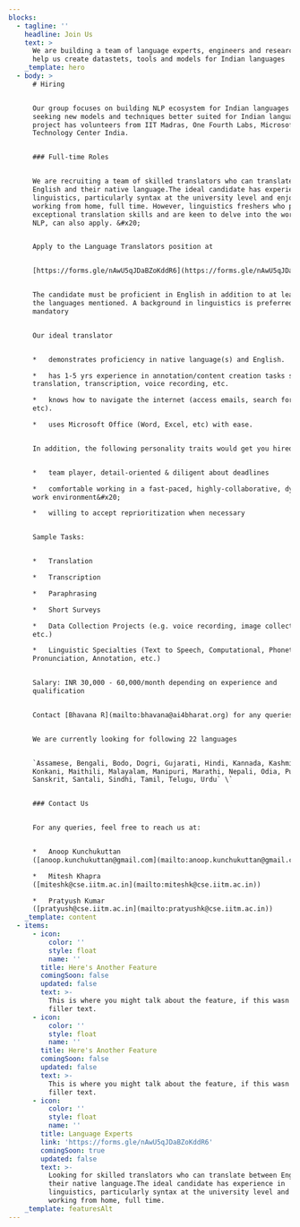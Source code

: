 ```yaml
---
blocks:
  - tagline: ''
    headline: Join Us
    text: >
      We are building a team of language experts, engineers and researchers to
      help us create datastets, tools and models for Indian languages
    _template: hero
  - body: >
      # Hiring


      Our group focuses on building NLP ecosystem for Indian languages and
      seeking new models and techniques better suited for Indian languages. Our
      project has volunteers from IIT Madras, One Fourth Labs, Microsoft Search
      Technology Center India.


      ### Full-time Roles


      We are recruiting a team of skilled translators who can translate between
      English and their native language.The ideal candidate has experience in
      linguistics, particularly syntax at the university level and enjoys
      working from home, full time. However, linguistics freshers who possess
      exceptional translation skills and are keen to delve into the world of
      NLP, can also apply. &#x20;


      Apply to the Language Translators position at


      [https://forms.gle/nAwU5qJDaBZoKddR6](https://forms.gle/nAwU5qJDaBZoKddR6)


      The candidate must be proficient in English in addition to at least one of
      the languages mentioned. A background in linguistics is preferred but not
      mandatory


      Our ideal translator


      *   demonstrates proficiency in native language(s) and English.

      *   has 1-5 yrs experience in annotation/content creation tasks such as
      translation, transcription, voice recording, etc.

      *   knows how to navigate the internet (access emails, search for content,
      etc).

      *   uses Microsoft Office (Word, Excel, etc) with ease.


      In addition, the following personality traits would get you hired:


      *   team player, detail-oriented & diligent about deadlines

      *   comfortable working in a fast-paced, highly-collaborative, dynamic
      work environment&#x20;

      *   willing to accept reprioritization when necessary


      Sample Tasks:


      *   Translation

      *   Transcription

      *   Paraphrasing

      *   Short Surveys

      *   Data Collection Projects (e.g. voice recording, image collection,
      etc.)

      *   Linguistic Specialties (Text to Speech, Computational, Phonetics,
      Pronunciation, Annotation, etc.)


      Salary: INR 30,000 - 60,000/month depending on experience and
      qualification


      Contact [Bhavana R](mailto:bhavana@ai4bharat.org) for any queries


      We are currently looking for following 22 languages


      `Assamese, Bengali, Bodo, Dogri, Gujarati, Hindi, Kannada, Kashmiri,
      Konkani, Maithili, Malayalam, Manipuri, Marathi, Nepali, Odia, Punjabi,
      Sanskrit, Santali, Sindhi, Tamil, Telugu, Urdu` \`


      ### Contact Us


      For any queries, feel free to reach us at:


      *   Anoop Kunchukuttan
      ([anoop.kunchukuttan@gmail.com](mailto:anoop.kunchukuttan@gmail.com))

      *   Mitesh Khapra
      ([miteshk@cse.iitm.ac.in](mailto:miteshk@cse.iitm.ac.in))

      *   Pratyush Kumar
      ([pratyush@cse.iitm.ac.in](mailto:pratyushk@cse.iitm.ac.in))
    _template: content
  - items:
      - icon:
          color: ''
          style: float
          name: ''
        title: Here's Another Feature
        comingSoon: false
        updated: false
        text: >-
          This is where you might talk about the feature, if this wasn't just
          filler text.
      - icon:
          color: ''
          style: float
          name: ''
        title: Here's Another Feature
        comingSoon: false
        updated: false
        text: >-
          This is where you might talk about the feature, if this wasn't just
          filler text.
      - icon:
          color: ''
          style: float
          name: ''
        title: Language Experts
        link: 'https://forms.gle/nAwU5qJDaBZoKddR6'
        comingSoon: true
        updated: false
        text: >-
          Looking for skilled translators who can translate between English and
          their native language.The ideal candidate has experience in
          linguistics, particularly syntax at the university level and enjoys
          working from home, full time. 
    _template: featuresAlt
---
```


